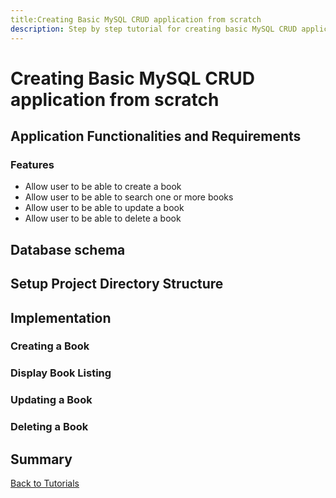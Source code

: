 ```yaml
---
title:Creating Basic MySQL CRUD application from scratch
description: Step by step tutorial for creating basic MySQL CRUD application from scratch that enable user to manage book collection
---
```


<h1 class="major">Creating Basic MySQL CRUD application from scratch</h1>

## Application Functionalities and Requirements

### Features

- Allow user to be able to create a book
- Allow user to be able to search one or more books
- Allow user to be able to update a book
- Allow user to be able to delete a book

## Database schema


## Setup Project Directory Structure

## Implementation

### Creating a Book

### Display Book Listing

### Updating a Book


### Deleting a Book


## Summary


[Back to Tutorials](/tutorials)
